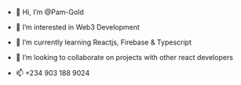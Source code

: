 - 👋 Hi, I’m @Pam-Gold

- 👀 I’m interested in Web3 Development

- 🌱 I’m currently learning Reactjs, Firebase & Typescript 

- 💞️ I’m looking to collaborate on projects with other react developers 
- 📫 +234 903 188 9024

<!---
Pam-Gold/Pam-Gold is a ✨ special ✨ repository because its `README.md` (this file) appears on your GitHub profile.
You can click the Preview link to take a look at your changes.
--->
